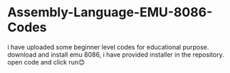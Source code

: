 # Assembly-Language-EMU-8086-Codes

i have uploaded some beginner level codes for educational purpose.
download and install emu 8086, i have provided installer in the repository.
open code and click run😊

